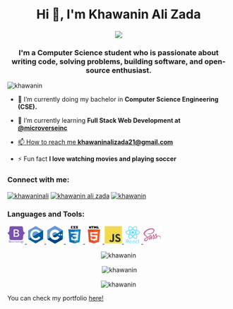 <h1 align="center">Hi 👋, I'm Khawanin Ali Zada</h1>
<p align="center"><img align="center" src = "https://camo.githubusercontent.com/62da68eb62b1e5f175f7d1f0191dd89a653d7908feb22d37d4a0ab07365d6791/68747470733a2f2f6d656469612e67697068792e636f6d2f6d656469612f4d3967624264396e6244724f5475314d71782f67697068792e676966" width="250"></p>
<h3 align="center">I'm a Computer Science student who is passionate about writing code, solving problems, building software, and open-source enthusiast.</h3>

<p align="left"> <img src="https://komarev.com/ghpvc/?username=khawanin&label=Profile%20views&color=0e75b6&style=flat" alt="khawanin" /> </p>


- 🔭 I’m currently doing my bachelor in **Computer Science Engineering (CSE).**

- 🌱 I’m currently learning **Full Stack Web Development at <a href="https://github.com/microverseinc">@microverseinc**

- 📫 How to reach me **khawaninalizada21@gmail.com**

- ⚡ Fun fact **I love watching movies and playing soccer**

<h3 align="left">Connect with me:</h3>
<p align="left">
<a href="https://twitter.com/AliKhawanin" target="blank"><img align="center" src="https://raw.githubusercontent.com/rahuldkjain/github-profile-readme-generator/master/src/images/icons/Social/twitter.svg" alt="khawaninali" height="30" width="40" /></a>
<a href="https://www.linkedin.com/in/khawanin-ali-zada-93777b21a/" target="blank"><img align="center" src="https://raw.githubusercontent.com/rahuldkjain/github-profile-readme-generator/master/src/images/icons/Social/linked-in-alt.svg" alt="khawanin ali zada" height="30" width="40" /></a>
<a href="https://stackoverflow.com/users/19232100/khawanin" target="blank"><img align="center" src="https://raw.githubusercontent.com/rahuldkjain/github-profile-readme-generator/master/src/images/icons/Social/stack-overflow.svg" alt="khawanin" height="30" width="40" /></a>
</p>

<h3 align="left">Languages and Tools:</h3>
<p align=""> <a href="https://getbootstrap.com" target="_blank" rel="noreferrer"> <img src="https://raw.githubusercontent.com/devicons/devicon/master/icons/bootstrap/bootstrap-plain-wordmark.svg" alt="bootstrap" width="40" height="40"/> </a> <a href="https://www.cprogramming.com/" target="_blank" rel="noreferrer"> <img src="https://raw.githubusercontent.com/devicons/devicon/master/icons/c/c-original.svg" alt="c" width="40" height="40"/> </a> <a href="https://www.w3schools.com/cpp/" target="_blank" rel="noreferrer"> <img src="https://raw.githubusercontent.com/devicons/devicon/master/icons/cplusplus/cplusplus-original.svg" alt="cplusplus" width="40" height="40"/> </a> <a href="https://www.w3schools.com/css/" target="_blank" rel="noreferrer"> <img src="https://raw.githubusercontent.com/devicons/devicon/master/icons/css3/css3-original-wordmark.svg" alt="css3" width="40" height="40"/> </a> <a href="https://www.w3.org/html/" target="_blank" rel="noreferrer"> <img src="https://raw.githubusercontent.com/devicons/devicon/master/icons/html5/html5-original-wordmark.svg" alt="html5" width="40" height="40"/> </a> <a href="https://developer.mozilla.org/en-US/docs/Web/JavaScript" target="_blank" rel="noreferrer"> <img src="https://raw.githubusercontent.com/devicons/devicon/master/icons/javascript/javascript-original.svg" alt="javascript" width="40" height="40"/> </a> <a href="https://reactjs.org/" target="_blank" rel="noreferrer"> <img src="https://raw.githubusercontent.com/devicons/devicon/master/icons/react/react-original-wordmark.svg" alt="react" width="40" height="40"/> </a> <a href="https://sass-lang.com" target="_blank" rel="noreferrer"> <img src="https://raw.githubusercontent.com/devicons/devicon/master/icons/sass/sass-original.svg" alt="sass" width="40" height="40"/> </a> </p>

<p align="center"><img align="center" src="https://github-readme-stats.vercel.app/api/top-langs?username=khawanin&show_icons=true&locale=en&layout=compact" alt="khawanin" /></p>

<p align="center">&nbsp;<img align="center" src="https://github-readme-stats.vercel.app/api?username=khawanin&show_icons=true&locale=en" alt="khawanin" /></p>

<p align="center"><img align="center" src="https://github-readme-streak-stats.herokuapp.com/?user=khawanin&" alt="khawanin" /></p>
<p>You can check my portfolio <a href="https://khawanin.github.io/Portfolio/">here!</a></p>
